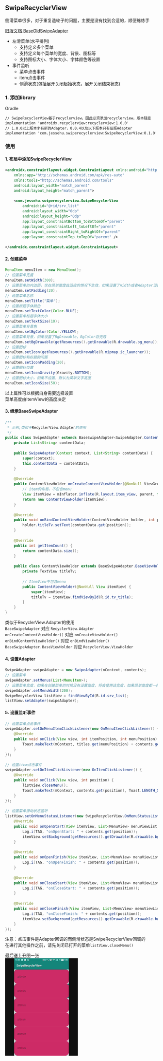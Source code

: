 SwipeRecyclerView
---

侧滑菜单很多，对于重复造轮子的问题，主要是没有找到合适的，顺便练练手

[旧版文档 BaseOldSwipeAdapter](./README_OLD.md)

* 左滑菜单(水平排列)
    * 支持定义多个菜单
    * 支持定义每个菜单的宽度、背景、图标等
    * 支持图标大小、字体大小、字体颜色等设置
* 事件监听
    * 菜单点击事件
    * item点击事件
    * 侧滑状态(包括展开关闭起始状态，展开关闭结束状态)

### 1. 添加library
Gradle
```
// SwipeRecyclerView基于recyclerview，因此必须添加recyclerview，版本随意
implementation 'androidx.recyclerview:recyclerview:1.0.0'
// 1.0.0以上版本才有新的Adapter，0.0.4以及以下版本只有旧版Adapter
implementation 'com.jessehu.swiperecyclerview:SwipeRecyclerView:0.1.0'
```

### 使用
#### 1. 布局中添加SwipeRecyclerView
```XML
<androidx.constraintlayout.widget.ConstraintLayout xmlns:android="http://schemas.android.com/apk/res/android"
    xmlns:app="http://schemas.android.com/apk/res-auto"
    xmlns:tools="http://schemas.android.com/tools"
    android:layout_width="match_parent"
    android:layout_height="match_parent">

    <com.jessehu.swiperecyclerview.SwipeRecyclerView
        android:id="@+id/srv_list"
        android:layout_width="0dp"
        android:layout_height="0dp"
        app:layout_constraintBottom_toBottomOf="parent"
        app:layout_constraintLeft_toLeftOf="parent"
        app:layout_constraintRight_toRightOf="parent"
        app:layout_constraintTop_toTopOf="parent" />

</androidx.constraintlayout.widget.ConstraintLayout>
```
#### 2. 创建菜单
```java
MenuItem menuItem = new MenuItem();
// 设置菜单宽度
menuItem.setWidth(300);
// 设置菜单的内边距，仅在菜单宽度自适应的情况下生效，如果设置了Width或者Adapter设置了MenuWidth都将无效
menuItem.setPadding(20);
// 设置菜单名称
menuItem.setTitle("菜单");
// 设置标题字体颜色
menuItem.setTextColor(Color.BLUE);
// 设置菜单标题字体大小
menuItem.setTextSize(10);
// 设置菜单背景色
menuItem.setBgColor(Color.YELLOW);
// 设置菜单背景，如果设置了BgDrawable，BgColor将无效
menuItem.setBgDrawable(getResources().getDrawable(R.drawable.bg_menu));
// 设置图标
menuItem.setIcon(getResources().getDrawable(R.mipmap.ic_launcher));
// 设置图标和标题的间距
menuItem.setIconPadding(20);
// 设置图标位置
menuItem.setIconGravity(Gravity.BOTTOM);
// 设置图标大小，如果不设置，默认为菜单文字高度
menuItem.setIconSize(50);
```
以上属性可以根据自身需要选择设置  
菜单高度由ItemView的高度决定

#### 3. 继承BaseSwipeAdapter
```java
/**
 * 示例,类似于RecyclerView.Adapter的使用
 */
public class SwipeAdapter extends BaseSwipeAdapter<SwipeAdapter.ContentViewHolder> {
    private List<String> contentData;

    public SwipeAdapter(Context context, List<String> contentData) {
        super(context);
        this.contentData = contentData;
    }

    @Override
    public ContentViewHolder onCreateContentViewHolder(@NonNull ViewGroup parent, int viewType) {
        // item的布局，不包含menu
        View itemView = mInflater.inflate(R.layout.item_view, parent, false);
        return new ContentViewHolder(itemView);
    }

    @Override
    public void onBindContentViewHolder(ContentViewHolder holder, int position) {
        holder.titleTv.setText(contentData.get(position));
    }

    @Override
    public int getItemCount() {
        return contentData.size();
    }

    public class ContentViewHolder extends BaseSwipeAdapter.BaseViewHolder {
        private TextView titleTv;

        // ItemView不包含menu
        public ContentViewHolder(@NonNull View itemView) {
            super(itemView);
            titleTv = itemView.findViewById(R.id.tv_title);
        }
    }
}
```
类似于RecyclerView.Adapter的使用  
`BaseSwipeAdapter` 对应 `RecyclerView.Adapter`  
`onCreateContentViewHolder()` 对应 `onCreateViewHolder()`  
`onBindContentViewHolder()` 对应 `onBindViewHolder()`  
`BaseSwipeAdapter.BaseViewHolder` 对应 `RecyclerView.ViewHolder`

#### 4. 设置Adapter
```java
SwipeAdapter swipeAdapter = new SwipeAdapter(mContext, contents);
// 设置菜单
swipeAdapter.setMenus(List<MenuItem>);
// 设置菜单宽度，如果在创建菜单的时候没有设置宽度，将会使用该宽度，如果菜单宽度都一样，可以使用该属性统一设置
swipeAdapter.setMenuWidth(200);
SwipeRecyclerView listView = findViewById(R.id.srv_list);
listView.setAdapter(swipeAdapter);
```

#### 5. 设置监听事件
```java
// 设置菜单点击事件
swipeAdapter.setOnMenuItemClickListener(new OnMenuItemClickListener() {
    @Override
    public void onClick(View view, int itemPosition, int menuPosition) {
        Toast.makeText(mContext, titles.get(menuPosition) + contents.get(itemPosition), Toast.LENGTH_SHORT).show();
    }
});

// 设置item点击事件
swipeAdapter.setOnItemClickListener(new OnItemClickListener() {
    @Override
    public void onClick(View view, int position) {
        listView.closeMenu();
        Toast.makeText(mContext, contents.get(position), Toast.LENGTH_SHORT).show();
    }
});

// 设置菜单滑动状态监听
listView.setOnMenuStatusListener(new SwipeRecyclerView.OnMenuStatusListener() {
    @Override
    public void onOpenStart(View itemView, List<MenuView> menuViewList, int position) {
        Log.i(TAG, "onOpenStart: " + contents.get(position));
        itemView.setBackground(getResources().getDrawable(R.drawable.bg_open));
    }

    @Override
    public void onOpenFinish(View itemView, List<MenuView> menuViewList, int position) {
        Log.i(TAG, "onOpenFinish: " + contents.get(position));
    }

    @Override
    public void onCloseStart(View itemView, List<MenuView> menuViewList, int position) {
        Log.i(TAG, "onCloseStart: " + contents.get(position));
    }

    @Override
    public void onCloseFinish(View itemView, List<MenuView> menuViewList, int position) {
        Log.i(TAG, "onCloseFinish: " + contents.get(position));
        itemView.setBackground(getResources().getDrawable(R.drawable.bg_normal));
    }
});
```
注意：点击事件是Adapter回调的而侧滑状态是SwipeRecyclerView回调的  
在进行其他操作之前，请先关闭已打开的菜单`listView.closeMenu()`

最后送上丑图一张  
![丑图](screenshot/1.gif)